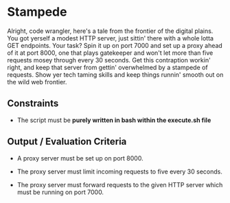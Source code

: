 # Stampede

Alright, code wrangler, here's a tale from the frontier of the digital plains. You got yerself a modest HTTP server, just sittin' there with a whole lotta GET endpoints. Your task? Spin it up on port 7000 and set up a proxy ahead of it at port 8000, one that plays gatekeeper and won't let more than five requests mosey through every 30 seconds. Get this contraption workin' right, and keep that server from gettin' overwhelmed by a stampede of requests. Show yer tech taming skills and keep things runnin' smooth out on the wild web frontier.

## Constraints

- The script must be **purely written in bash within the execute.sh file**

## Output / Evaluation Criteria

- A proxy server must be set up on port 8000.

- The proxy server must limit incoming requests to five every 30 seconds.

- The proxy server must forward requests to the given HTTP server which must be running on port 7000.
